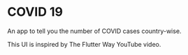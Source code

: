 # COVID 19

An app to tell you the number of COVID cases country-wise.

This UI is inspired by The Flutter Way YouTube video.